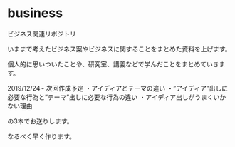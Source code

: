 # business

ビジネス関連リポジトリ

いままで考えたビジネス案やビジネスに関することをまとめた資料を上げます。

個人的に思いついたことや、研究室、講義などで学んだことをまとめていきます。

2019/12/24~
次回作成予定
・アイディアとテーマの違い
・”アイディア”出しに必要な行為と”テーマ”出しに必要な行為の違い
・アイディア出しがうまくいかない理由

の3本でお送りします。

なるべく早く作ります。
